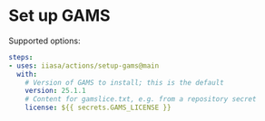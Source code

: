 # Set up GAMS

Supported options:

```yaml
steps:
- uses: iiasa/actions/setup-gams@main
  with:
    # Version of GAMS to install; this is the default
    version: 25.1.1
    # Content for gamslice.txt, e.g. from a repository secret
    license: ${{ secrets.GAMS_LICENSE }}
```
